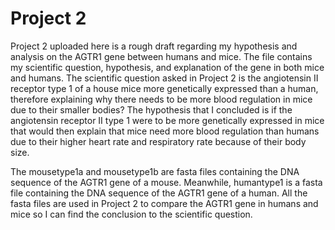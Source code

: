# Project 2 

Project 2 uploaded here is a rough draft regarding my hypothesis and analysis on the AGTR1 gene between humans and mice. The file contains my scientific question, hypothesis, and explanation of the gene in both mice and humans. The scientific question asked in Project 2 is the angiotensin II receptor type 1 of a house mice more genetically expressed than a human, therefore explaining why there needs to be more blood regulation in mice due to their smaller bodies? The hypothesis that I concluded is if the angiotensin receptor II type 1 were to be more genetically expressed in mice that would then explain that mice need more blood regulation than humans due to their higher heart rate and respiratory rate because of their body size.

The mousetype1a and mousetype1b are fasta files containing the DNA sequence of the AGTR1 gene of a mouse. Meanwhile, humantype1 is a fasta file containing the DNA sequence of the AGTR1 gene of a human. All the fasta files are used in Project 2 to compare the AGTR1 gene in humans and mice so I can find the conclusion to the scientific question.
